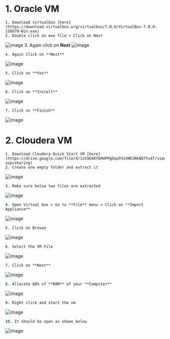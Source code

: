 # 1. Oracle VM
    1. Download virtualbox [here](https://download.virtualbox.org/virtualbox/7.0.8/VirtualBox-7.0.8-156879-Win.exe)
    2. Double click on exe file > Click on Next
![image](https://github.com/rritec/Cloud-Data-Engineering/assets/20516321/27a68e52-e680-47be-9432-7f56c9159a21)
    3. Again click on **Next**
![image](https://github.com/rritec/Cloud-Data-Engineering/assets/20516321/36c78b23-c39d-429f-9213-10ebe021d3dd)

    4. Again Click on **Next**
![image](https://github.com/rritec/Cloud-Data-Engineering/assets/20516321/39125a5f-86c2-41e5-82d3-3ad0b3211c9d)

    5. Click on **Yes**
![image](https://github.com/rritec/Cloud-Data-Engineering/assets/20516321/13fb2e91-be91-47c1-b6e5-97259a92b200)

    6. Click on **Install**
![image](https://github.com/rritec/Cloud-Data-Engineering/assets/20516321/7f48f7c2-6429-47ae-b714-e5c9b0728015)

    7. Click on **Finish**
![image](https://github.com/rritec/Cloud-Data-Engineering/assets/20516321/2a61358b-f479-4286-9a8f-6d3493b23572)


# 2. Cloudera VM
    1. Download Cloudera Quick Start VM [here](https://drive.google.com/file/d/1zS9E6KYbM4PPgDopFH1VNRJNkNQ7Yu4T/view?usp=sharing)
    2. Create one empty folder and extract it
![image](https://github.com/rritec/Cloud-Data-Engineering/assets/20516321/9cb209a8-6641-439d-918b-713f9b39eac2)

    3. Make sure below two files are extracted
![image](https://github.com/rritec/Cloud-Data-Engineering/assets/20516321/7ca32e82-19d4-430e-9773-38e96f25f861)


    4. Open Virtual box > Go to **File** menu > Click on **Import Appliance**
![image](https://github.com/rritec/Cloud-Data-Engineering/assets/20516321/457fe829-05cf-4a1b-a314-a1d7bf530ae4)

    5. Clcik on Browse
![image](https://github.com/rritec/Cloud-Data-Engineering/assets/20516321/0d9f55a1-34bd-4453-b316-96a794c4198e)

    6. Select the VM File
![image](https://github.com/rritec/Cloud-Data-Engineering/assets/20516321/ea57e189-80da-4bd6-8576-a1046d51e2be)

    7. Click on **Next**
![image](https://github.com/rritec/Cloud-Data-Engineering/assets/20516321/91bc2e8b-3320-410c-b3c1-ddc18f1f7a48)

    8. Allocate 60% of **RAM** of your **Computer**
![image](https://github.com/rritec/Cloud-Data-Engineering/assets/20516321/0c6f2761-d0e9-4866-b5bb-2996931d76b4)

    9. Right click and start the vm
![image](https://github.com/rritec/Cloud-Data-Engineering/assets/20516321/0ecf9039-5572-4f79-948d-255a94345a80)

    10. It should be open as shown below
![image](https://github.com/rritec/Cloud-Data-Engineering/assets/20516321/59572a92-7ed5-4094-b3cf-e0082bf524bd)

    
    
    
